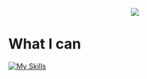 <div align="center">
  <p>
    <a href="https://github.com/Dazzy132/Dazzy132">
      <img src="https://github-readme-stats.vercel.app/api?username=Dazzy132&count_private=true&show_icons=true&theme=github_dark">
    </a>
  </p>
  <p>
</div>


# What I can
[![My Skills](https://skillicons.dev/icons?i=py,django,html,css,js,ps,github,mysql,vscode)](https://skillicons.dev)

